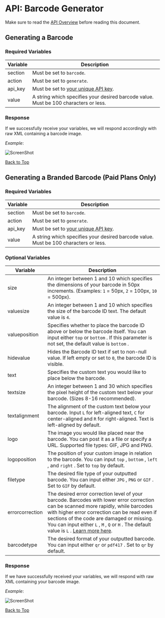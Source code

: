 <a name="head"></a><h1>API: Barcode Generator</h1>

Make sure to read the [API Overview](../README.md) before reading this document.

<a name="generate"></a><h2>Generating a Barcode</h2>

<h3>Required Variables</h3>

| Variable | Description |
| -------- | ----------- |
| section | Must be set to <code>barcode</code>. |
| action | Must be set to <code>generate</code>. |
| api_key | Must be set to [your unique API key][1]. |
| value | A string which specifies your desired barcode value. Must be 100 characters or less. |

<h3>Response</h3>

If we successfully receive your variables, we will respond accordingly with raw XML containing a barcode image.

*Example*:

![ScreenShot](https://codereadr.com/kb/images/standardbarcode_normal.gif)

[Back to Top](#head)

<a name="generate-branded"></a><h2>Generating a Branded Barcode (Paid Plans Only)</h2>

<h3>Required Variables</h3>

| Variable | Description |
| -------- | ----------- |
| section | Must be set to <code>barcode</code>. |
| action | Must be set to <code>generate</code>. |
| api_key | Must be set to [your unique API key][1]. |
| value | A string which specifies your desired barcode value. Must be 100 characters or less. |

<h3>Optional Variables</h3>

| Variable | Description |
| -------- | ----------- |
| size | An integer between 1 and 10 which specifies the dimensions of your barcode in 50px increments. (Examples: <code>1</code> = 50px, <code>2</code> = 100px, <code>10</code> = 500px). |
| valuesize | An integer between 1 and 10 which specifies the size of the barcode ID text. The default value is <code>4</code>. |
| valueposition | Specifies whether to place the barcode ID above or below the barcode itself. You can input either <code>top</code> or <code>bottom</code> . If this parameter is not set, the default value is <code>bottom</code> . |
| hidevalue | Hides the Barcode ID text if set to non-null value. If left empty or set to <code>0</code>, the barcode ID is visible. |
| text | Specifies the custom text you would like to place below the barcode. |
| textsize | An integer between 1 and 30 which specifies the pixel height of the custom text below your barcode. (Sizes 8-16 recommended). |
| textalignment | The alignment of the custom text below your barcode. Input <code>L</code> for left-aligned text, <code>C</code> for center-aligned and <code>R</code> for right-aligned. Text is left-aligned by default. |
| logo | The image you would like placed near the barcode. You can post it as a file or specify a URL. Supported file types: GIF, JPG and PNG. |
| logoposition | The position of your custom image in relation to the barcode. You can input <code>top</code> , <code>bottom</code> , <code>left</code> , and <code>right</code> . Set to <code>top</code> by default. |
| filetype | The desired file type of your outputted barcode. You can input either <code>JPG</code> , <code>PNG</code> or <code>GIF</code> . Set to <code>GIF</code> by default. |
| errorcorrection | The desired error correction level of your barcode. Barcodes with lower error correction can be scanned more rapidly, while barcodes with higher error correction can be read even if sections of the code are damaged or missing. You can input either <code>L</code> , <code>M</code> , <code>Q</code> or <code>H</code> . The default value is <code>L</code> . [Learn more here](http://en.wikipedia.org/wiki/Qr_code#Error_correction). |
| barcodetype | The desired format of your outputted barcode. You can input either <code>qr</code> or <code>pdf417</code> . Set to <code>qr</code> by default. |

<h3>Response</h3>

If we have successfully received your variables, we will respond with raw XML containing your barcode image.

*Example*:

![ScreenShot](https://codereadr.com/kb/images/brandedcode_normal.jpg)

[Back to Top](#head)

[1]:../README.md#finding
